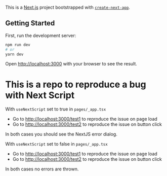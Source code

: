 This is a [Next.js](https://nextjs.org/) project bootstrapped with [`create-next-app`](https://github.com/vercel/next.js/tree/canary/packages/create-next-app).

## Getting Started

First, run the development server:
```bash
npm run dev
# or
yarn dev
```

Open [http://localhost:3000](http://localhost:3000) with your browser to see the result.

# This is a repo to reproduce a bug with Next Script

With `useNextScript` set to true in `pages/_app.tsx`
- Go to [http://localhost:3000/test1](http://localhost:3000/test1) to reproduce the issue on page load
- Go to [http://localhost:3000/test2](http://localhost:3000/test1) to reproduce the issue on button click

In both cases you should see the NextJS error dialog.




With `useNextScript` set to false in `pages/_app.tsx`
- Go to [http://localhost:3000/test1](http://localhost:3000/test1) to reproduce the issue on page load
- Go to [http://localhost:3000/test2](http://localhost:3000/test1) to reproduce the issue on button click

In both cases no errors are thrown.
